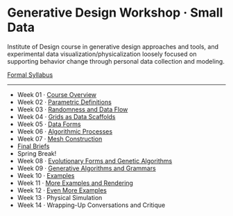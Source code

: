 # Generative Design Workshop · Small Data

Institute of Design course in generative design approaches and tools, and experimental data visualization/physicalization loosely focused on supporting behavior change through personal data collection and modeling.

[Formal Syllabus](generative-design-workshop.pdf)

-----

- Week 01 · [Course Overview](week01/README.md)
- Week 02 · [Parametric Definitions](week02/README.md)
- Week 03 · [Randomness and Data Flow](week03/README.md)
- Week 04 · [Grids as Data Scaffolds](week04/README.md)
- Week 05 · [Data Forms](week05/README.md)
- Week 06 · [Algorithmic Processes](week06/README.md)
- Week 07 · [Mesh Construction](week07/README.md)
- [Final Briefs](briefs.md)
- Spring Break! 
- Week 08 · [Evolutionary Forms and Genetic Algorithms](week08/README.md)
- Week 09 · [Generative Algorithms and Grammars](week09/README.md)
- Week 10 · [Examples](week10/README.md)
- Week 11 · [More Examples and Rendering](week11/README.md)
- Week 12 · [Even More Examples](week12/README.md)
- Week 13 · Physical Simulation
- Week 14 · Wrapping-Up Conversations and Critique
